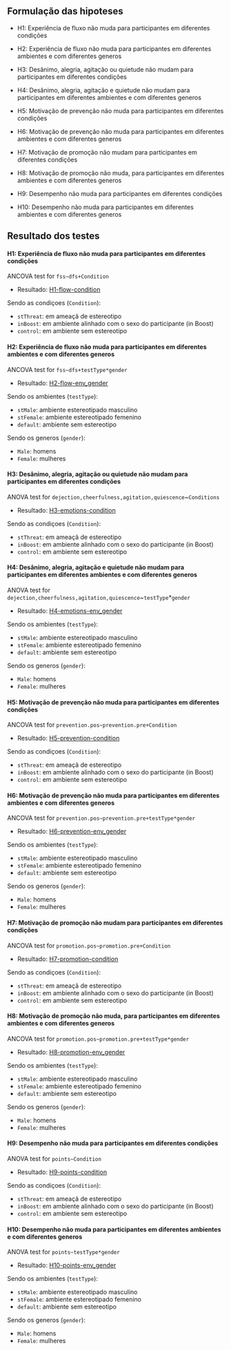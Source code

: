 
## Formulação das hipoteses 

- H1: Experiência de fluxo não muda para participantes em diferentes condições
- H2: Experiência de fluxo não muda para participantes em diferentes ambientes e com diferentes generos
- H3: Desânimo, alegria, agitação ou quietude não mudam para participantes em diferentes condições
- H4: Desânimo, alegria, agitação e quietude não mudam para participantes em diferentes ambientes e com diferentes generos
- H5: Motivação de prevenção não muda para participantes em diferentes condições
- H6: Motivação de prevenção não muda para participantes em diferentes ambientes e com diferentes generos
- H7: Motivação de promoção não mudam para participantes em diferentes condições
- H8: Motivação de promoção não muda, para participantes em diferentes ambientes e com diferentes generos

- H9: Desempenho não muda para participantes em diferentes condições
- H10: Desempenho não muda para participantes em diferentes ambientes e com diferentes generos



## Resultado dos testes

#### H1: Experiência de fluxo não muda para participantes em diferentes condições

ANCOVA test for `fss~dfs+Condition`
 - Resultado: [H1-flow-condition](/Results/H1-flow-condition/results/ancova.md)

Sendo as condiçoes (`Condition`): 
 - `stThreat`: em ameaçã de estereotipo
 - `inBoost`: em ambiente alinhado com o sexo do participante (in Boost)
 - `control`: em ambiente sem estereotipo

#### H2: Experiência de fluxo não muda para participantes em diferentes ambientes e com diferentes generos

ANCOVA test for `fss~dfs+testType*gender`
 - Resultado: [H2-flow-env_gender](/Results/H2-flow-env_gender/results/ancova.md)

Sendo os ambientes (`testType`): 
 - `stMale`: ambiente estereotipado masculino
 - `stFemale`: ambiente estereotipado femenino
 - `default`: ambiente sem estereotipo

Sendo os generos (`gender`): 
 - `Male`: homens
 - `Female`: mulheres


#### H3: Desânimo, alegria, agitação ou quietude não mudam para participantes em diferentes condições

ANOVA test for `dejection,cheerfulness,agitation,quiescence`\~`Conditions`
 - Resultado: [H3-emotions-condition](/Results/H3-emotions-condition/results/anova.md)

Sendo as condiçoes (`Condition`): 
 - `stThreat`: em ameaçã de estereotipo
 - `inBoost`: em ambiente alinhado com o sexo do participante (in Boost)
 - `control`: em ambiente sem estereotipo

#### H4: Desânimo, alegria, agitação e quietude não mudam para participantes em diferentes ambientes e com diferentes generos

ANOVA test for `dejection,cheerfulness,agitation,quiescence`\~`testType`\*`gender`
 - Resultado: [H4-emotions-env_gender](/Results/H4-emotions-env_gender/results/anova.md)

Sendo os ambientes (`testType`): 
 - `stMale`: ambiente estereotipado masculino
 - `stFemale`: ambiente estereotipado femenino
 - `default`: ambiente sem estereotipo

Sendo os generos (`gender`): 
 - `Male`: homens
 - `Female`: mulheres



#### H5: Motivação de prevenção não muda para participantes em diferentes condições

ANCOVA test for `prevention.pos~prevention.pre+Condition`
 - Resultado: [H5-prevention-condition](/Results/H5-prevention-condition/results/ancova.md)

Sendo as condiçoes (`Condition`): 
 - `stThreat`: em ameaçã de estereotipo
 - `inBoost`: em ambiente alinhado com o sexo do participante (in Boost)
 - `control`: em ambiente sem estereotipo


#### H6: Motivação de prevenção não muda para participantes em diferentes ambientes e com diferentes generos

ANCOVA test for `prevention.pos~prevention.pre+testType*gender`
 - Resultado: [H6-prevention-env_gender](/Results/H6-prevention-env_gender/results/ancova.md)

Sendo os ambientes (`testType`): 
 - `stMale`: ambiente estereotipado masculino
 - `stFemale`: ambiente estereotipado femenino
 - `default`: ambiente sem estereotipo

Sendo os generos (`gender`): 
 - `Male`: homens
 - `Female`: mulheres


#### H7: Motivação de promoção não mudam para participantes em diferentes condições

ANCOVA test for `promotion.pos~promotion.pre+Condition`
 - Resultado: [H7-promotion-condition](/Results/H7-promotion-condition/results/ancova.md)

Sendo as condiçoes (`Condition`): 
 - `stThreat`: em ameaçã de estereotipo
 - `inBoost`: em ambiente alinhado com o sexo do participante (in Boost)
 - `control`: em ambiente sem estereotipo


#### H8: Motivação de promoção não muda, para participantes em diferentes ambientes e com diferentes generos

ANCOVA test for `promotion.pos~promotion.pre+testType*gender`
 - Resultado: [H8-promotion-env_gender](/Results/H8-promotion-env_gender/results/ancova.md)

Sendo os ambientes (`testType`): 
 - `stMale`: ambiente estereotipado masculino
 - `stFemale`: ambiente estereotipado femenino
 - `default`: ambiente sem estereotipo

Sendo os generos (`gender`): 
 - `Male`: homens
 - `Female`: mulheres



#### H9: Desempenho não muda para participantes em diferentes condições

ANOVA test for `points~Condition`
 - Resultado: [H9-points-condition](/Results/H9-points-condition/results/anova.md)

Sendo as condiçoes (`Condition`): 
 - `stThreat`: em ameaçã de estereotipo
 - `inBoost`: em ambiente alinhado com o sexo do participante (in Boost)
 - `control`: em ambiente sem estereotipo


#### H10: Desempenho não muda para participantes em diferentes ambientes e com diferentes generos

ANOVA test for `points~testType*gender`
 - Resultado: [H10-points-env_gender](/Results/H10-points-env_gender/results/anova.md)

Sendo os ambientes (`testType`): 
 - `stMale`: ambiente estereotipado masculino
 - `stFemale`: ambiente estereotipado femenino
 - `default`: ambiente sem estereotipo

Sendo os generos (`gender`): 
 - `Male`: homens
 - `Female`: mulheres
